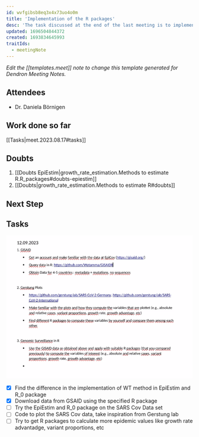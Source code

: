 ```yaml
---
id: wvfgibsb8eq3x4x73uo4o0m
title: 'Implementation of the R packages'
desc: 'The task discussed at the end of the last meeting is to implement the R_0 and Epiestim R packages on the provided demo data.'
updated: 1696504844372
created: 1693834645993
traitIds:
  - meetingNote
---
```

_Edit the [[templates.meet]] note to change this template generated for Dendron Meeting Notes._

## Attendees

<!-- Meeting attendees. If you prefix users with an '@', you can then optionally click Ctrl+Enter to create a note for that user. -->

- Dr. Daniela Börnigen

## Work done so far
[[Tasks|meet.2023.08.17#tasks]]
<!-- What has been done so far -->

## Doubts

<!-- Any doubts to be cleared -->

1. [[Doubts EpiEstim|growth_rate_estimation.Methods to estimate R.R_packages#doubts-epiestim]]
2. [[Doubts|growth_rate_estimation.Methods to estimate R#doubts]]



## Next Step

<!-- What should  I work on till the next meeting-->

## Tasks

<!-- You can add any follow up items here. If they require more detail, you can use `Create Task Note` to create each follow up item as a separate note. -->
![Notes of Dr.Daniela](assets/images/Next_tasks_12-9-23.png)
- [X] Find the difference in the implementation of WT method in EpiEstim and R_0 package
- [X] Download data from GSAID using the specified R package
- [ ] Try the EpiEstim and R_0 package on the SARS Cov Data set
- [ ] Code to plot the SARS Cov data, take inspiration from Gerstung lab
- [ ] Try to get R packages to calculate more epidemic values like growth rate advantadge, variant proportions, etc

